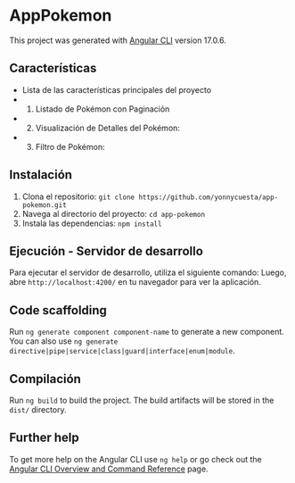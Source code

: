 # AppPokemon

This project was generated with [Angular CLI](https://github.com/angular/angular-cli) version 17.0.6.

## Características

- Lista de las características principales del proyecto
- 1. Listado de Pokémon con Paginación
- 2. Visualización de Detalles del Pokémon:
- 3. Filtro de Pokémon:


## Instalación

1. Clona el repositorio: `git clone https://github.com/yonnycuesta/app-pokemon.git`
2. Navega al directorio del proyecto: `cd app-pokemon`
3. Instala las dependencias: `npm install`


## Ejecución -  Servidor de desarrollo

Para ejecutar el servidor de desarrollo, utiliza el siguiente comando:
Luego, abre `http://localhost:4200/` en tu navegador para ver la aplicación.

## Code scaffolding

Run `ng generate component component-name` to generate a new component. You can also use `ng generate directive|pipe|service|class|guard|interface|enum|module`.

## Compilación

Run `ng build` to build the project. The build artifacts will be stored in the `dist/` directory.


## Further help

To get more help on the Angular CLI use `ng help` or go check out the [Angular CLI Overview and Command Reference](https://angular.io/cli) page.

